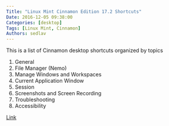 ```yaml
---
Title: "Linux Mint Cinnamon Edition 17.2 Shortcuts"
Date: 2016-12-05 09:38:00
Categories: [desktop]
Tags: [Linux Mint, Cinnamon]
Authors: sedlav
---
```


This is a list of Cinnamon desktop shortcuts organized by topics

1. General
2. File Manager (Nemo)
3. Manage Windows and Workspaces
4. Current Application Window
5. Session
6. Screenshots and Screen Recording
7. Troubleshooting
8. Accessibility

[Link](https://www.shortcutworld.com/en/linux/Linux-Mint-Cinnamon-Edition_17.2.html)
